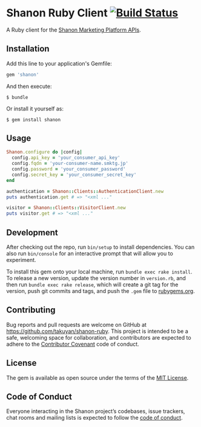 # Shanon Ruby Client [![Build Status](https://travis-ci.org/takuyan/shanon-ruby.svg?branch=master)](https://travis-ci.org/takuyan/shanon-ruby)

A Ruby client for the [Shanon Marketing Platform APIs](http://apidoc.shanon.co.jp/ja/api/).

## Installation

Add this line to your application's Gemfile:

```ruby
gem 'shanon'
```

And then execute:

    $ bundle

Or install it yourself as:

    $ gem install shanon

## Usage

```ruby
Shanon.configure do |config|
  config.api_key = 'your_consumer_api_key'
  config.fqdn = 'your-consumer-name.smktg.jp'
  config.password = 'your_consumer_password'
  config.secret_key = 'your_consumer_secret_key'
end

authentication = Shanon::Clients::AuthenticationClient.new
puts authentication.get # => "<xml ..."

visitor = Shanon::Clients::VisitorClient.new
puts visitor.get # => "<xml ..."
```

## Development

After checking out the repo, run `bin/setup` to install dependencies. You can also run `bin/console` for an interactive prompt that will allow you to experiment.

To install this gem onto your local machine, run `bundle exec rake install`. To release a new version, update the version number in `version.rb`, and then run `bundle exec rake release`, which will create a git tag for the version, push git commits and tags, and push the `.gem` file to [rubygems.org](https://rubygems.org).

## Contributing

Bug reports and pull requests are welcome on GitHub at https://github.com/takuyan/shanon-ruby. This project is intended to be a safe, welcoming space for collaboration, and contributors are expected to adhere to the [Contributor Covenant](http://contributor-covenant.org) code of conduct.

## License

The gem is available as open source under the terms of the [MIT License](https://opensource.org/licenses/MIT).

## Code of Conduct

Everyone interacting in the Shanon project’s codebases, issue trackers, chat rooms and mailing lists is expected to follow the [code of conduct](https://github.com/takuyan/shanon-ruby/blob/master/CODE_OF_CONDUCT.md).
